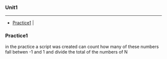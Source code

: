 ### Unit1
---
* [Practice1](#Practice1) |

### Practice1
in the practice a script was created can count how many of these numbers fall betwen -1 and 1 and divide the total of the numbers of N